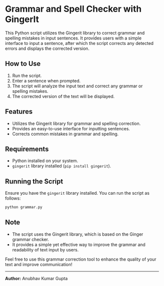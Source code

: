 # Grammar and Spell Checker with GingerIt

This Python script utilizes the Gingerit library to correct grammar and spelling mistakes in input sentences. It provides users with a simple interface to input a sentence, after which the script corrects any detected errors and displays the corrected version.

## How to Use
1. Run the script.
2. Enter a sentence when prompted.
3. The script will analyze the input text and correct any grammar or spelling mistakes.
4. The corrected version of the text will be displayed.

## Features
- Utilizes the Gingerit library for grammar and spelling correction.
- Provides an easy-to-use interface for inputting sentences.
- Corrects common mistakes in grammar and spelling.

## Requirements
- Python installed on your system.
- `gingerit` library installed (`pip install gingerit`).

## Running the Script
Ensure you have the `gingerit` library installed. You can run the script as follows:

```bash
python grammar.py
```

## Note
- The script uses the Gingerit library, which is based on the Ginger grammar checker.
- It provides a simple yet effective way to improve the grammar and readability of text input by users.

Feel free to use this grammar correction tool to enhance the quality of your text and improve communication!

---

**Author:** Anubhav Kumar Gupta
